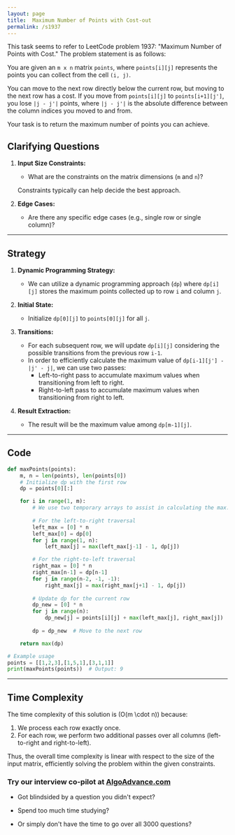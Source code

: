 ```yaml
---
layout: page
title:  Maximum Number of Points with Cost-out
permalink: /s1937
---
```


This task seems to refer to LeetCode problem 1937: "Maximum Number of Points with Cost." The problem statement is as follows:

You are given an `m x n` matrix `points`, where `points[i][j]` represents the points you can collect from the cell `(i, j)`.

You can move to the next row directly below the current row, but moving to the next row has a cost. If you move from `points[i][j]` to `points[i+1][j']`, you lose `|j - j'|` points, where `|j - j'|` is the absolute difference between the column indices you moved to and from.

Your task is to return the maximum number of points you can achieve.

## Clarifying Questions

1. **Input Size Constraints:**
   * What are the constraints on the matrix dimensions (`m` and `n`)?
   
   Constraints typically can help decide the best approach.

2. **Edge Cases:**
   * Are there any specific edge cases (e.g., single row or single column)?
   
---

## Strategy

1. **Dynamic Programming Strategy:**
   * We can utilize a dynamic programming approach (`dp`) where `dp[i][j]` stores the maximum points collected up to row `i` and column `j`.
   
2. **Initial State:**
   * Initialize `dp[0][j]` to `points[0][j]` for all `j`.

3. **Transitions:**
   * For each subsequent row, we will update `dp[i][j]` considering the possible transitions from the previous row `i-1`.
   * In order to efficiently calculate the maximum value of `dp[i-1][j'] - |j' - j|`, we can use two passes:
     * Left-to-right pass to accumulate maximum values when transitioning from left to right.
     * Right-to-left pass to accumulate maximum values when transitioning from right to left.

4. **Result Extraction:**
   * The result will be the maximum value among `dp[m-1][j]`.

---

## Code

```python
def maxPoints(points):
    m, n = len(points), len(points[0])
    # Initialize dp with the first row
    dp = points[0][:]

    for i in range(1, m):
        # We use two temporary arrays to assist in calculating the max.
        
        # For the left-to-right traversal
        left_max = [0] * n
        left_max[0] = dp[0]
        for j in range(1, n):
            left_max[j] = max(left_max[j-1] - 1, dp[j])

        # For the right-to-left traversal
        right_max = [0] * n
        right_max[n-1] = dp[n-1]
        for j in range(n-2, -1, -1):
            right_max[j] = max(right_max[j+1] - 1, dp[j])
        
        # Update dp for the current row
        dp_new = [0] * n
        for j in range(n):
            dp_new[j] = points[i][j] + max(left_max[j], right_max[j])
        
        dp = dp_new  # Move to the next row

    return max(dp)

# Example usage
points = [[1,2,3],[1,5,1],[3,1,1]]
print(maxPoints(points))  # Output: 9
```

---

## Time Complexity

The time complexity of this solution is \(O(m \cdot n)\) because:
1. We process each row exactly once.
2. For each row, we perform two additional passes over all columns (left-to-right and right-to-left).

Thus, the overall time complexity is linear with respect to the size of the input matrix, efficiently solving the problem within the given constraints.


### Try our interview co-pilot at [AlgoAdvance.com](https://algoAdvance.com)

- Got blindsided by a question you didn't expect?

- Spend too much time studying?

- Or simply don't have the time to go over all 3000 questions?


